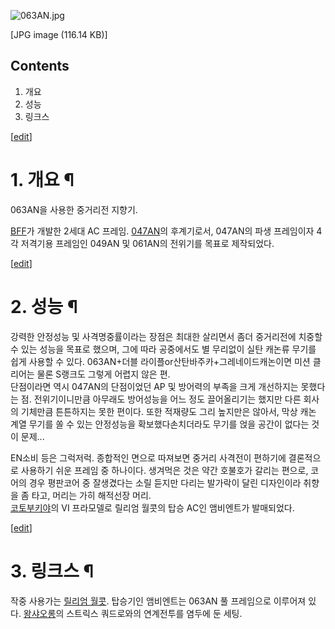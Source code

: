 ![063AN.jpg](//rv.wkcdn.net/http://rigvedawiki.net/r1/pds/063AN/063AN.jpg)

[JPG image (116.14 KB)]

## Contents

    

1. 개요 
2. 성능 
3. 링크스 

[[edit](http://rigvedawiki.net/r1/wiki.php/063AN?action=edit&section=1)]

# 1. 개요 ¶

063AN을 사용한 중거리전 지향기.

  

[BFF](BFF.md)가 개발한 2세대 AC 프레임. [047AN](047AN.md)의 후계기로서, 047AN의 파생 프레임이자
4각 저격기용 프레임인 049AN 및 061AN의 전위기를 목표로 제작되었다.

  

[[edit](http://rigvedawiki.net/r1/wiki.php/063AN?action=edit&section=2)]

# 2. 성능 ¶

강력한 안정성능 및 사격명중률이라는 장점은 최대한 살리면서 좀더 중거리전에 치중할 수 있는 성능을 목표로 했으며, 그에 따라 공중에서도 별
무리없이 실탄 캐논류 무기를 쉽게 사용할 수 있다. 063AN+더블 라이플or산탄바주카+그레네이드캐논이면 미션 클리어는 물론 S랭크도 그렇게
어렵지 않은 편.  
단점이라면 역시 047AN의 단점이었던 AP 및 방어력의 부족을 크게 개선하지는 못했다는 점. 전위기이니만큼 아무래도 방어성능을 어느 정도
끌어올리기는 했지만 다른 회사의 기체만큼 튼튼하지는 못한 편이다. 또한 적재량도 그리 높지만은 않아서, 막상 캐논 계열 무기를 쏠 수 있는
안정성능을 확보했다손치더라도 무기를 얹을 공간이 없다는 것이 문제...

  

EN소비 등은 그럭저럭. 종합적인 면으로 따져보면 중거리 사격전이 편하기에 결론적으로 사용하기 쉬운 프레임 중 하나이다. 생겨먹은 것은 약간
호불호가 갈리는 편으로, 코어의 경우 평판코어 중 잘생겼다는 소릴 듣지만 다리는 발가락이 달린 디자인이라 취향을 좀 타고, 머리는 가히
해적선장 머리.  
[코토부키야](%EC%BD%94%ED%86%A0%EB%B6%80%ED%82%A4%EC%95%BC.md)의 VI 프라모델로 릴리엄 월콧의
탑승 AC인 앰비엔트가 발매되었다.

  

[[edit](http://rigvedawiki.net/r1/wiki.php/063AN?action=edit&section=3)]

# 3. 링크스 ¶

작중 사용가는 [릴리엄 월콧](%EB%A6%B4%EB%A6%AC%EC%97%84%20%EC%9B%94%EC%BD%A7.md). 탑승기인
앰비엔트는 063AN 풀 프레임으로 이루어져 있다. [왕샤오롱](%EC%99%95%20%EC%83%A4%EC%98%A4%EB%A1%B1.md)의 스트릭스 쿼드로와의 연계전투를 염두에 둔
세팅.


